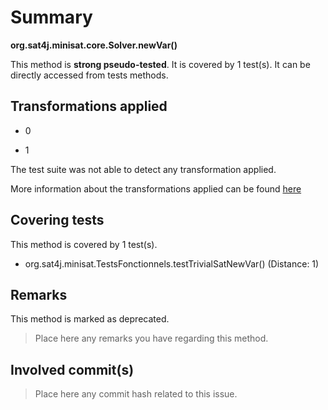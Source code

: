 # Summary
**org.sat4j.minisat.core.Solver.newVar()**

This method is **strong pseudo-tested**.
It is covered by 1 test(s). It can be directly accessed from tests methods.


## Transformations applied

- 0

- 1


The test suite was not able to detect any transformation applied.

More information about the transformations applied can be found [here](https://github.com/STAMP-project/pitest-descartes)

## Covering tests
This method is covered by 1 test(s).
* org.sat4j.minisat.TestsFonctionnels.testTrivialSatNewVar() (Distance: 1)


## Remarks
This method is marked as deprecated.
> Place here any remarks you have regarding this method.

## Involved commit(s)

> Place here any commit hash related to this issue.
